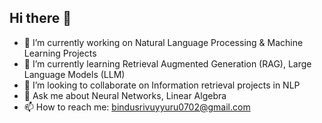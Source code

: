 ## Hi there 👋

- 🔭 I’m currently working on Natural Language Processing & Machine Learning Projects
- 🌱 I’m currently learning Retrieval Augmented Generation (RAG), Large Language Models (LLM)
- 👯 I’m looking to collaborate on Information retrieval projects in NLP 
- 💬 Ask me about Neural Networks, Linear Algebra
- 📫 How to reach me: bindusrivuyyuru0702@gmail.com

